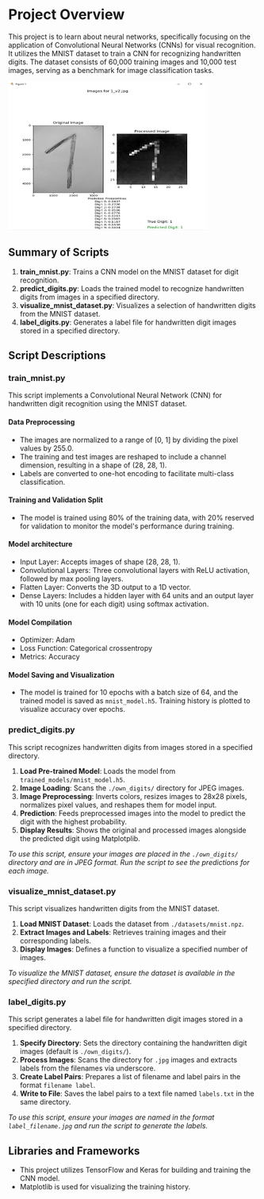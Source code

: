 # Project Overview

This project is to learn about neural networks, specifically focusing on the application of Convolutional Neural Networks (CNNs) for visual recognition. It utilizes the MNIST dataset to train a CNN for recognizing handwritten digits. The dataset consists of 60,000 training images and 10,000 test images, serving as a benchmark for image classification tasks.

<img src="screenshot.png" alt="Description of the screenshot" width="400" height="300"/>

## Summary of Scripts

1. **train_mnist.py**: Trains a CNN model on the MNIST dataset for digit recognition.
2. **predict_digits.py**: Loads the trained model to recognize handwritten digits from images in a specified directory.
3. **visualize_mnist_dataset.py**: Visualizes a selection of handwritten digits from the MNIST dataset.
4. **label_digits.py**: Generates a label file for handwritten digit images stored in a specified directory.

## Script Descriptions

### train_mnist.py

This script implements a Convolutional Neural Network (CNN) for handwritten digit recognition using the MNIST dataset. 

#### Data Preprocessing

- The images are normalized to a range of [0, 1] by dividing the pixel values by 255.0.
- The training and test images are reshaped to include a channel dimension, resulting in a shape of (28, 28, 1).
- Labels are converted to one-hot encoding to facilitate multi-class classification.

#### Training and Validation Split

- The model is trained using 80% of the training data, with 20% reserved for validation to monitor the model's performance during training.

#### Model architecture

- Input Layer: Accepts images of shape (28, 28, 1).
- Convolutional Layers: Three convolutional layers with ReLU activation, followed by max pooling layers.
- Flatten Layer: Converts the 3D output to a 1D vector.
- Dense Layers: Includes a hidden layer with 64 units and an output layer with 10 units (one for each digit) using softmax activation.

#### Model Compilation

- Optimizer: Adam
- Loss Function: Categorical crossentropy
- Metrics: Accuracy

#### Model Saving and Visualization

- The model is trained for 10 epochs with a batch size of 64, and the trained model is saved as `mnist_model.h5`. Training history is plotted to visualize accuracy over epochs.

### predict_digits.py

This script recognizes handwritten digits from images stored in a specified directory.

1. **Load Pre-trained Model**: Loads the model from `trained_models/mnist_model.h5`.
2. **Image Loading**: Scans the `./own_digits/` directory for JPEG images.
3. **Image Preprocessing**: Inverts colors, resizes images to 28x28 pixels, normalizes pixel values, and reshapes them for model input.
4. **Prediction**: Feeds preprocessed images into the model to predict the digit with the highest probability.
5. **Display Results**: Shows the original and processed images alongside the predicted digit using Matplotplib.

_To use this script, ensure your images are placed in the `./own_digits/` directory and are in JPEG format. Run the script to see the predictions for each image._

### visualize_mnist_dataset.py

This script visualizes handwritten digits from the MNIST dataset.

1. **Load MNIST Dataset**: Loads the dataset from `./datasets/mnist.npz`.
2. **Extract Images and Labels**: Retrieves training images and their corresponding labels.
3. **Display Images**: Defines a function to visualize a specified number of images.

_To visualize the MNIST dataset, ensure the dataset is available in the specified directory and run the script._

### label_digits.py

This script generates a label file for handwritten digit images stored in a specified directory.

1. **Specify Directory**: Sets the directory containing the handwritten digit images (default is `./own_digits/`).
2. **Process Images**: Scans the directory for `.jpg` images and extracts labels from the filenames via underscore.
3. **Create Label Pairs**: Prepares a list of filename and label pairs in the format `filename label`.
4. **Write to File**: Saves the label pairs to a text file named `labels.txt` in the same directory.

_To use this script, ensure your images are named in the format `label_filename.jpg` and run the script to generate the labels._

## Libraries and Frameworks

- This project utilizes TensorFlow and Keras for building and training the CNN model.
- Matplotlib is used for visualizing the training history.